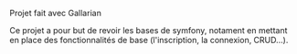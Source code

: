 Projet fait avec Gallarian

Ce projet a pour but de revoir les bases de symfony, notament en mettant en place des fonctionnalités de base (l'inscription, la connexion, CRUD...).
